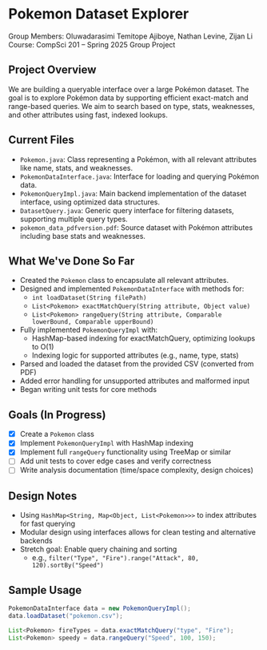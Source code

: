 # Pokemon Dataset Explorer  
Group Members: Oluwadarasimi Temitope Ajiboye, Nathan Levine, Zijan Li  
Course: CompSci 201 – Spring 2025 Group Project  

## Project Overview  
We are building a queryable interface over a large Pokémon dataset. The goal is to explore Pokémon data by supporting efficient exact-match and range-based queries. We aim to search based on type, stats, weaknesses, and other attributes using fast, indexed lookups.

## Current Files  
- `Pokemon.java`: Class representing a Pokémon, with all relevant attributes like name, stats, and weaknesses.  
- `PokemonDataInterface.java`: Interface for loading and querying Pokémon data.  
- `PokemonQueryImpl.java`: Main backend implementation of the dataset interface, using optimized data structures.  
- `DatasetQuery.java`: Generic query interface for filtering datasets, supporting multiple query types.  
- `pokemon_data_pdfversion.pdf`: Source dataset with Pokémon attributes including base stats and weaknesses.

## What We've Done So Far  
- Created the `Pokemon` class to encapsulate all relevant attributes.  
- Designed and implemented `PokemonDataInterface` with methods for:
  - `int loadDataset(String filePath)`  
  - `List<Pokemon> exactMatchQuery(String attribute, Object value)`  
  - `List<Pokemon> rangeQuery(String attribute, Comparable lowerBound, Comparable upperBound)`  
- Fully implemented `PokemonQueryImpl` with:
  - HashMap-based indexing for exactMatchQuery, optimizing lookups to O(1)
  - Indexing logic for supported attributes (e.g., name, type, stats)
- Parsed and loaded the dataset from the provided CSV (converted from PDF)
- Added error handling for unsupported attributes and malformed input
- Began writing unit tests for core methods

## Goals (In Progress)  
- [x] Create a `Pokemon` class  
- [x] Implement `PokemonQueryImpl` with HashMap indexing  
- [x] Implement full `rangeQuery` functionality using TreeMap or similar  
- [ ] Add unit tests to cover edge cases and verify correctness  
- [ ] Write analysis documentation (time/space complexity, design choices)

## Design Notes  
- Using `HashMap<String, Map<Object, List<Pokemon>>>` to index attributes for fast querying  
- Modular design using interfaces allows for clean testing and alternative backends  
- Stretch goal: Enable query chaining and sorting  
  - e.g., `filter("Type", "Fire").range("Attack", 80, 120).sortBy("Speed")`

## Sample Usage  
```java
PokemonDataInterface data = new PokemonQueryImpl();
data.loadDataset("pokemon.csv");

List<Pokemon> fireTypes = data.exactMatchQuery("type", "Fire");
List<Pokemon> speedy = data.rangeQuery("Speed", 100, 150);
